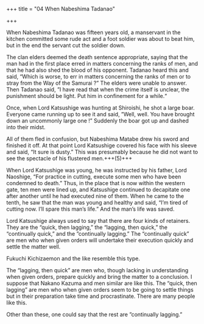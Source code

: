 +++
title = "04 When Nabeshima Tadanao"

+++

When Nabeshima Tadanao was fifteen years old, a manservant in the kitchen committed some rude act and a foot soldier was about to beat him, but in the end the servant cut the soldier down.

The clan elders deemed the death sentence appropriate, saying that the man had in the first place erred in matters concerning the ranks of men, and that he had also shed the blood of his opponent. Tadanao heard this and said, “Which is worse, to err in matters concerning the ranks of men or to stray from the Way of the Samurai ?” The elders were unable to answer. Then Tadanao said, ”I have read that when the crime itself is unclear, the punishment should be light. Put him in confinement for a while.“

Once, when Lord Katsushige was hunting at Shiroishi, he shot a large boar. Everyone came running up to see it and said, ”Well, well. You have brought down an uncommonly large one !” Suddenly the boar got up and dashed into their midst.

All of them fled in confusion, but Nabeshima Matabe drew his sword and finished it off. At that point Lord Katsushige covered his face with his sleeve and said, “It sure is dusty.” This was presumably because he did not want to see the spectacle of his flustered men.+++(5)+++

When Lord Katsushige was young, he was instructed by his father, Lord Naoshige, “For practice in cutting, execute some men who have been condemned to death.” Thus, in the place that is now within the western gate, ten men were lined up, and Katsushige continued to decapitate one after another until he had executed nine of them. When he came to the tenth, he saw that the man was young and healthy and said, “I’m tired of cutting now. I’ll spare this man’s life.” And the man’s life was saved.

Lord Katsushige always used to say that there are four kinds of retainers. They are the “quick, then lagging,” the “lagging, then quick,” the “continually quick,” and the ”continually lagging.” The “continually quick” are men who when given orders will undertake their execution quickly and settle the matter well.

Fukuchi Kichizaemon and the like resemble this type.

The “lagging, then quick” are men who, though lacking in understanding when given orders, prepare quickly and bring the matter to a conclusion. I suppose that Nakano Kazuma and men similar are like this. The “quick, then lagging” are men who when given orders seem to be going to settle things but in their preparation take time and procrastinate. There are many people like this.

Other than these, one could say that the rest are ”continually lagging.”